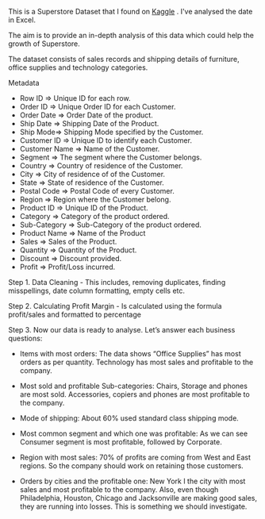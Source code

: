 This is a Superstore Dataset that I found on [Kaggle](https://www.kaggle.com/datasets/vivek468/superstore-dataset-final) . I've analysed the date in Excel.

The aim is to provide an in-depth analysis of this data which could help the growth of Superstore.

The dataset consists of sales records and shipping details of furniture, office supplies and technology categories. 

Metadata 
* Row ID => Unique ID for each row.
* Order ID => Unique Order ID for each Customer.
* Order Date => Order Date of the product.
* Ship Date => Shipping Date of the Product.
* Ship Mode=> Shipping Mode specified by the Customer.
* Customer ID => Unique ID to identify each Customer.
* Customer Name => Name of the Customer.
* Segment => The segment where the Customer belongs.
* Country => Country of residence of the Customer.
* City => City of residence of of the Customer.
* State => State of residence of the Customer.
* Postal Code => Postal Code of every Customer.
* Region => Region where the Customer belong.
* Product ID => Unique ID of the Product.
* Category => Category of the product ordered.
* Sub-Category => Sub-Category of the product ordered.
* Product Name => Name of the Product
* Sales => Sales of the Product.
* Quantity => Quantity of the Product.
* Discount => Discount provided.
* Profit => Profit/Loss incurred.

Step 1. Data Cleaning - This includes, removing duplicates, finding misspellings, date column formatting, empty cells etc.


Step 2. Calculating Profit Margin - Is calculated using the formula profit/sales and formatted to percentage

Step 3. Now our data is ready to analyse. Let’s answer each business questions: 

 - Items with most orders: The data shows “Office Supplies” has most orders as per quantity. Technology has most sales and profitable to the company.

 - Most sold and profitable Sub-categories:  Chairs, Storage and phones are most sold. Accessories, copiers and phones are most profitable to the company.

 - Mode of shipping: About 60% used standard class shipping mode.

 - Most common segment and which one was profitable: As we can see Consumer segment is most profitable, followed by Corporate.

 - Region with most sales: 70% of profits are coming from West and East regions. So the company should work on retaining those customers. 

 - Orders by cities and the profitable one: New York I the city with most sales and most profitable to the company. Also, even though Philadelphia, Houston, Chicago and Jacksonville are making good sales, they are running into losses. This is something we should investigate.












